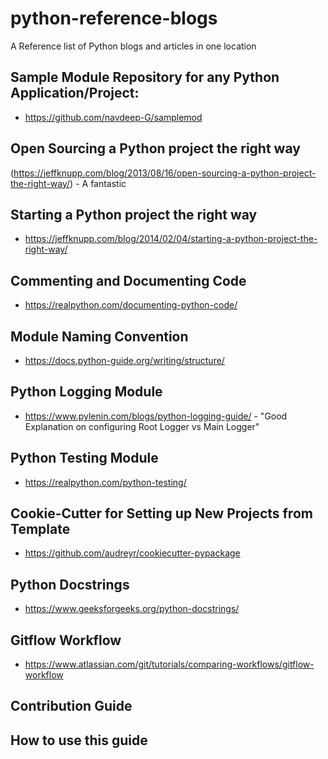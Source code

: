 # python-reference-blogs
A Reference list of Python blogs and articles in one location 

## Sample Module Repository for any Python Application/Project:
* https://github.com/navdeep-G/samplemod

## Open Sourcing a Python project the right way
(https://jeffknupp.com/blog/2013/08/16/open-sourcing-a-python-project-the-right-way/) - A fantastic

## Starting a Python project the right way
* https://jeffknupp.com/blog/2014/02/04/starting-a-python-project-the-right-way/
	
## Commenting and Documenting Code
* https://realpython.com/documenting-python-code/
	
## Module Naming Convention
* https://docs.python-guide.org/writing/structure/
	
## Python Logging Module
* https://www.pylenin.com/blogs/python-logging-guide/ - "Good Explanation on configuring Root Logger vs Main Logger"

## Python Testing Module
* https://realpython.com/python-testing/
	
## Cookie-Cutter for Setting up New Projects from Template
* https://github.com/audreyr/cookiecutter-pypackage
	
## Python Docstrings
* https://www.geeksforgeeks.org/python-docstrings/

## Gitflow Workflow
* https://www.atlassian.com/git/tutorials/comparing-workflows/gitflow-workflow

## Contribution Guide

## How to use this guide




